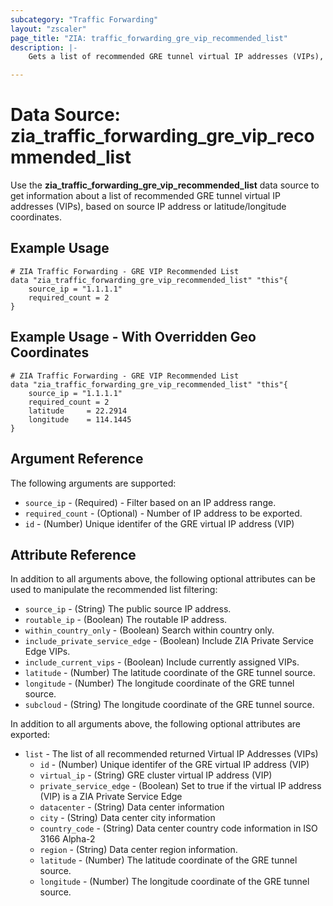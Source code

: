 ```yaml
---
subcategory: "Traffic Forwarding"
layout: "zscaler"
page_title: "ZIA: traffic_forwarding_gre_vip_recommended_list"
description: |-
    Gets a list of recommended GRE tunnel virtual IP addresses (VIPs), based on source IP address or latitude/longitude coordinates.

---
```


# Data Source: zia_traffic_forwarding_gre_vip_recommended_list

Use the **zia_traffic_forwarding_gre_vip_recommended_list** data source to get information about a list of recommended GRE tunnel virtual IP addresses (VIPs), based on source IP address or latitude/longitude coordinates.

## Example Usage

```hcl
# ZIA Traffic Forwarding - GRE VIP Recommended List
data "zia_traffic_forwarding_gre_vip_recommended_list" "this"{
    source_ip = "1.1.1.1"
    required_count = 2
}
```

## Example Usage - With Overridden Geo Coordinates

```hcl
# ZIA Traffic Forwarding - GRE VIP Recommended List
data "zia_traffic_forwarding_gre_vip_recommended_list" "this"{
    source_ip = "1.1.1.1"
    required_count = 2
    latitude     = 22.2914
    longitude    = 114.1445
}
```

## Argument Reference

The following arguments are supported:

* `source_ip` - (Required) - Filter based on an IP address range.
* `required_count` - (Optional)  - Number of IP address to be exported.
* `id` - (Number) Unique identifer of the GRE virtual IP address (VIP)

## Attribute Reference

In addition to all arguments above, the following optional attributes can be used to manipulate the recommended list filtering:

* `source_ip` - (String) The public source IP address.
* `routable_ip` - (Boolean) The routable IP address.
* `within_country_only` - (Boolean) Search within country only.
* `include_private_service_edge` - (Boolean) Include ZIA Private Service Edge VIPs.
* `include_current_vips` - (Boolean) Include currently assigned VIPs.
* `latitude` - (Number) The latitude coordinate of the GRE tunnel source.
* `longitude` - (Number) The longitude coordinate of the GRE tunnel source.
* `subcloud` - (String) The longitude coordinate of the GRE tunnel source.

In addition to all arguments above, the following optional attributes are exported:

* `list` - The list of all recommended returned Virtual IP Addresses (VIPs)
  * `id` - (Number) Unique identifer of the GRE virtual IP address (VIP)
  * `virtual_ip` - (String) GRE cluster virtual IP address (VIP)
  * `private_service_edge` - (Boolean) Set to true if the virtual IP address (VIP) is a ZIA Private Service Edge
  * `datacenter` - (String) Data center information
  * `city` - (String) Data center city information
  * `country_code` - (String) Data center country code information in ISO 3166 Alpha-2
  * `region` - (String) Data center region information.
  * `latitude` - (Number) The latitude coordinate of the GRE tunnel source.
  * `longitude` - (Number) The longitude coordinate of the GRE tunnel source.
